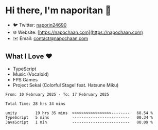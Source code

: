 # Hi there, I'm naporitan 👋

- 🐦 Twitter: [naporin24690](https://twitter.com/naporin24690)
- 🌐 Website: [https://napochaan.com](https://napochaan.com)
- ✉️ Email: [contact@napochaan.com](mailto:contact@napochaan.com)

## What I Love ❤️
- TypeScript
- Music (Vocaloid)
- FPS Games
- Project Sekai (Colorful Stage! feat. Hatsune Miku)

<!--START_SECTION:waka-->

```txt
From: 10 February 2025 - To: 17 February 2025

Total Time: 28 hrs 34 mins

unity        19 hrs 35 mins  >>>>>>>>>>>>>>>>>--------   68.54 %
TypeScript   5 mins          -------------------------   00.34 %
JavaScript   1 min           -------------------------   00.09 %
```

<!--END_SECTION:waka-->

